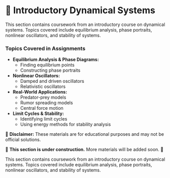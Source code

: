 # 📌 Introductory Dynamical Systems  
This section contains coursework from an introductory course on dynamical systems. Topics covered include equilibrium analysis, phase portraits, nonlinear oscillators, and stability of systems.  

### **Topics Covered in Assignments**  
- **Equilibrium Analysis & Phase Diagrams:**  
  - Finding equilibrium points  
  - Constructing phase portraits  
- **Nonlinear Oscillators:**  
  - Damped and driven oscillators  
  - Relativistic oscillators  
- **Real-World Applications:**  
  - Predator-prey models  
  - Rumor spreading models  
  - Central force motion  
- **Limit Cycles & Stability:**  
  - Identifying limit cycles  
  - Using energy methods for stability analysis  


📌 **Disclaimer:** These materials are for educational purposes and may not be official solutions.  



  
🚧 **This section is under construction.** More materials will be added soon. 🚧  

This section contains coursework from an introductory course on dynamical systems. Topics covered include equilibrium analysis, phase portraits, nonlinear oscillators, and stability of systems.  
